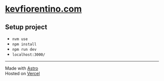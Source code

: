 # [kevfiorentino.com](https://www.kevfiorentino.com/)

## Setup project

- `nvm use`
- `npm install`
- `npm run dev`
- `localhost:3000/`

---

Made with [Astro](https://astro.build/) <br>
Hosted on [Vercel](https://vercel.com/)
